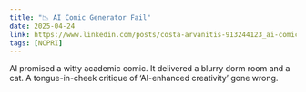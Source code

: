 ```yaml
---
title: "📉 AI Comic Generator Fail"
date: 2025-04-24
link: https://www.linkedin.com/posts/costa-arvanitis-913244123_ai-comic-fail-activity
tags: [NCPRI]
---
```


AI promised a witty academic comic. It delivered a blurry dorm room and a cat. A tongue-in-cheek critique of ‘AI-enhanced creativity’ gone wrong.
